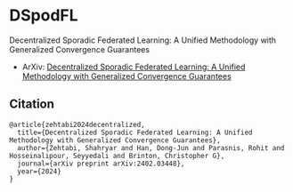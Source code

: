 # DSpodFL
Decentralized Sporadic Federated Learning: A Unified Methodology with Generalized Convergence Guarantees

- ArXiv: [Decentralized Sporadic Federated Learning: A Unified Methodology with Generalized Convergence Guarantees](https://arxiv.org/abs/2402.03448)

## Citation
```
@article{zehtabi2024decentralized,
  title={Decentralized Sporadic Federated Learning: A Unified Methodology with Generalized Convergence Guarantees},
  author={Zehtabi, Shahryar and Han, Dong-Jun and Parasnis, Rohit and Hosseinalipour, Seyyedali and Brinton, Christopher G},
  journal={arXiv preprint arXiv:2402.03448},
  year={2024}
}
```
